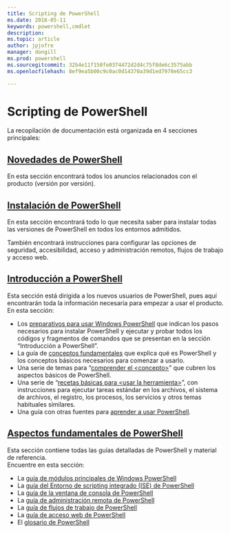 ```yaml
---
title: Scripting de PowerShell
ms.date: 2016-05-11
keywords: powershell,cmdlet
description: 
ms.topic: article
author: jpjofre
manager: dongill
ms.prod: powershell
ms.sourcegitcommit: 32b4e11f150fe0374472d2d4c75f8de6c3575abb
ms.openlocfilehash: 8ef9ea5b00c9c0ac0d14370a39d1ed7970e65cc3

---
```


#  Scripting de PowerShell

La recopilación de documentación está organizada en 4 secciones principales:

##  [Novedades de PowerShell](whats-new/What-s-New-With-PowerShell.md)
En esta sección encontrará todos los anuncios relacionados con el producto (versión por versión).

##  [Instalación de PowerShell](setup/setup-reference.md)
En esta sección encontrará todo lo que necesita saber para instalar todas las versiones de PowerShell en todos los entornos admitidos.  

También encontrará instrucciones para configurar las opciones de seguridad, accesibilidad, acceso y administración remotos, flujos de trabajo y acceso web.

##  [Introducción a PowerShell](getting-started/Getting-Started-with-Windows-PowerShell.md)
Esta sección está dirigida a los nuevos usuarios de PowerShell, pues aquí encontrarán toda la información necesaria para empezar a usar el producto.  
En esta sección:
-   Los [preparativos para usar Windows PowerShell](getting-started/Getting-Ready-to-Use-Windows-PowerShell.md) que indican los pasos necesarios para instalar PowerShell y ejecutar y probar todos los códigos y fragmentos de comandos que se presentan en la sección “Introducción a PowerShell”.
-  La guía de [conceptos fundamentales](getting-started/fundamental-concepts.md) que explica qué es PowerShell y los conceptos básicos necesarios para comenzar a usarlo.
-  Una serie de temas para “[comprender el &lt;concepto&gt;](getting-started/understanding-concepts-reference.md)” que cubren los aspectos básicos de PowerShell.
-  Una serie de “[recetas básicas para &lt;usar la herramienta&gt;](getting-started/cookbooks/basic-cookbooks-reference.md)”, con instrucciones para ejecutar tareas estándar en los archivos, el sistema de archivos, el registro, los procesos, los servicios y otros temas habituales similares.
-  Una guía con otras fuentes para [aprender a usar PowerShell](getting-started/more-powershell-learning.md).

##  [Aspectos fundamentales de PowerShell](core-powershell/core-powershell.md)
Esta sección contiene todas las guías detalladas de PowerShell y material de referencia.  
Encuentre en esta sección:
-  La [guía de módulos principales de Windows PowerShell](core-powershell/core-modules.md)
-  La [guía del Entorno de scripting integrado (ISE) de PowerShell](core-powershell/ise-guide.md)
-  La [guía de la ventana de consola de PowerShell](core-powershell/console-guide.md)
-  La [guía de administración remota de PowerShell](core-powershell/Running-Remote-Commands.md)
-  La [guía de flujos de trabajo de PowerShell](core-powershell/workflows-guide.md)
-  La [guía de acceso web de PowerShell](core-powershell/web-access.md)
-  El [glosario de PowerShell](Windows-PowerShell-Glossary.md)




<!--HONumber=Jun16_HO4-->



